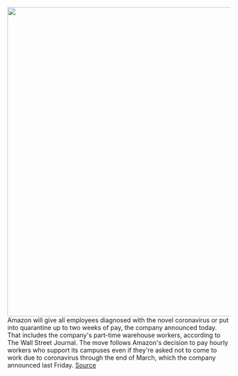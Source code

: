 <img src='https://cdn.vox-cdn.com/thumbor/985W-qG0timF-dSbLy-JkxkHL3A=/0x0:3000x2000/1200x800/filters:focal(1260x760:1740x1240)/cdn.vox-cdn.com/uploads/chorus_image/image/66486045/acastro_190920_1777_amazon_0001.0.0.png' width='700px' /><br/>
Amazon will give all employees diagnosed with the novel coronavirus or put into quarantine up to two weeks of pay, the company announced today. That includes the company's part-time warehouse workers, according to The Wall Street Journal. The move follows Amazon's decision to pay hourly workers who support its campuses even if they're asked not to come to work due to coronavirus through the end of March, which the company announced last Friday.
<a href='https://www.theverge.com/2020/3/11/21175538/amazon-coronavirus-paid-sick-leave-all-employees-relief-fund'> Source <a/>